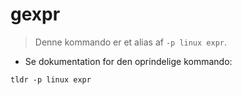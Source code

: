 # gexpr

> Denne kommando er et alias af `-p linux expr`.

- Se dokumentation for den oprindelige kommando:

`tldr -p linux expr`
